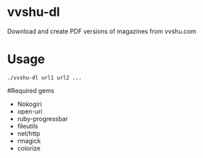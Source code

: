 # vvshu-dl
Download and create PDF versions of magazines from vvshu.com

# Usage

```
./vvshu-dl url1 url2 ...

```

#Required gems

- Nokogiri
- open-uri
- ruby-progressbar
- fileutils
- net/http
- rmagick
- colorize

